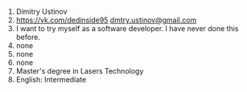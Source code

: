 1. Dimitry Ustinov
1. https://vk.com/dedinside95  dmtry.ustinov@gmail.com
1. I want to try myself as a software developer. I have never done this before.
1. none
1. none
1. none
1. Master's degree in Lasers Technology
1. English: Intermediate
